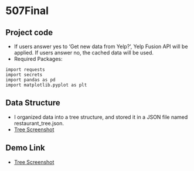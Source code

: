 # 507Final



## Project code

* If users answer yes to ‘Get new data from Yelp?’, Yelp Fusion API will be applied. If users answer no, the cached data will be used.
* Required Packages:
```Pyhthon
import requests
import secrets
import pandas as pd
import matplotlib.pyplot as plt
```

## Data Structure

* I organized data into a tree structure, and stored it in a JSON file named restaurant_tree.json. 
* [Tree Screenshot](https://drive.google.com/file/d/1f0dgDH8j5PbbRuj3tHafWRlQg2mU63ma/view?usp=sharing)

## Demo Link

* [Tree Screenshot](https://drive.google.com/file/d/1mr4vf7c042OTI_1SHDVEj2b67sRCCVom/view?usp=sharing)

